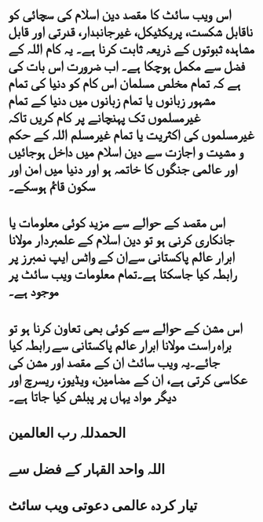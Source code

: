 # اس ویب سائٹ کا مقصد دین اسلام کی سچائی کو ناقابل شکست، پریکٹیکل، غیرجانبدار، قدرتی اور قابل مشاہدہ ثبوتوں کے ذریعہ ثابت کرنا ہے۔ یہ کام اللہ کے فضل سے مکمل ہوچکا ہے۔ اب ضرورت اس بات کی ہے کہ تمام مخلص مسلمان اس کام کو دنیا کی تمام مشہور زبانوں یا تمام زبانوں میں دنیا کے تمام غیرمسلموں تک پہنچانے پر کام کریں تاکہ غیرمسلموں کی اکثریت یا تمام غیرمسلم  اللہ کے حکم و مشیت و اجازت سے دین اسلام میں داخل ہوجائیں اور عالمی جنگوں کا خاتمہ ہو اور دنیا میں امن اور سکون قائم ہوسکے۔ 
# اس مقصد کے حوالے سے مزید کوئی معلومات یا جانکاری کرنی ہو تو دین اسلام کے علمبردار مولانا ابرار عالم پاکستانی سےان کے واٹس ایپ نمبرز پر رابطہ کیا جاسکتا ہے۔تمام معلومات ویب سائٹ پر موجود ہے۔
# اس مشن کے حوالے سے کوئی بھی تعاون کرنا ہو تو براہ راست مولانا ابرار عالم پاکستانی سے رابطہ کیا جائے۔یہ ویب سائٹ ان کے مقصد اور مشن کی عکاسی کرتی ہے، ان کے مضامین، ویڈیوز، ریسرچ اور دیگر مواد یہاں پر پبلش کیا جاتا ہے۔
# الحمدللہ رب العالمین
# اللہ واحد القہار کے فضل سے
# تیار کردہ عالمی دعوتی ویب سائٹ
